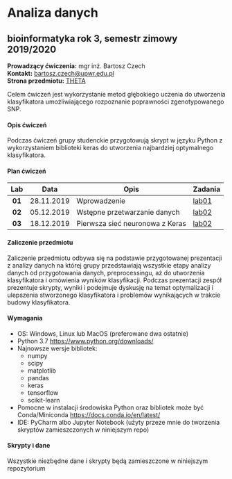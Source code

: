 # Analiza danych
## bioinformatyka rok 3, semestr zimowy 2019/2020
**Prowadzący ćwiczenia:** mgr inż. Bartosz Czech\
**Kontakt:** [bartosz.czech@upwr.edu.pl](mailto:bartosz.czech@upwr.edu.pl)\
**Strona przedmiotu:** [THETA](http://theta.edu.pl/teaching/analiza-danych/)

Celem ćwiczeń jest wykorzystanie metod głębokiego uczenia do utworzenia klasyfikatora umożliwiającego rozpoznanie poprawności zgenotypowanego SNP. 

#### Opis ćwiczeń

Podczas ćwiczeń grupy studenckie przygotowują skrypt w języku Python z wykorzystaniem biblioteki keras do utworzenia najbardziej optymalnego klasyfikatora.

#### Plan ćwiczeń

| Lab | Data | Opis | Zadania |
| :---: | --- | --- | --- |
| **01** | 28.11.2019 | Wprowadzenie | [lab01](labs/Analiza_danych_cw1.ipynb) |
| **02** | 05.12.2019 | Wstępne przetwarzanie danych | [lab02](labs/Analiza_danych_cw2.ipynb) |
| **03** | 18.12.2019 | Pierwsza sieć neuronowa z Keras | [lab02](labs/Analiza_danych_cw3.ipynb) |

#### Zaliczenie przedmiotu

Zaliczenie przedmiotu odbywa się na podstawie przygotowanej prezentacji z analizy danych na której grupy przedstawiają wszystkie etapy analizy danych od przygotowania danych, preprocessingu, aż do utworzenia klasyfikatora i omówienia wyników klasyfikacji. Podczas prezentacji zespół prezentuje skrypty,  wyniki i podejmuje dyskusję na temat optymalizacji i ulepszenia stworzonego klasyfikatora i problemów wynikających w trakcie budowy klasyfikatora. 

#### Wymagania

* OS: Windows, Linux lub MacOS (preferowane dwa ostatnie)
* Python 3.7 https://www.python.org/downloads/
* Najnowsze wersje bibliotek:
	* numpy
	* scipy
	* matplotlib
	* pandas
	* keras
	* tensorflow
	* scikit-learn
* Pomocne w instalacji środowiska Python oraz bibliotek może być Conda/Miniconda https://docs.conda.io/en/latest/
* IDE: PyCharm albo Jupyter Notebook (użyty przeze mnie do tworzenia skryptów zamieszczonych w niniejszym repo)

#### Skrypty i dane

Wszystkie niezbędne dane i skrypty będą zamieszczone w niniejszym repozytorium
